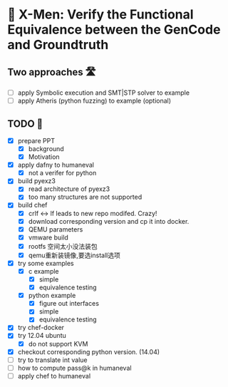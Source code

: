 # 🤖 X-Men: Verify the Functional Equivalence between the GenCode and Groundtruth
## Two approaches 🛣️
- [ ] apply Symbolic execution and SMT|STP solver to example
- [ ] apply Atheris (python fuzzing) to example (optional)
## TODO 📃
- [x] prepare PPT
  - [x] background
  - [x] Motivation
- [x] apply dafny to humaneval
  - [x] not a verifer for python
- [x] build pyexz3
  - [x] read architecture of pyexz3
  - [x] too many structures are not supported
- [x] build chef
  - [x] crlf <-> lf leads to new repo modifed. Crazy!
  - [x] download corresponding version and cp it into docker.
  - [x] QEMU parameters
  - [x] vmware build
  - [x] rootfs 空间太小没法装包
  - [x] qemu重新装镜像,要选install选项
- [x] try some examples
  - [x] c example
    - [x] simple
    - [x] equivalence testing
  - [x] python example
    - [x] figure out interfaces
    - [x] simple
    - [x] equivalence testing
- [x] try chef-docker
- [x] try 12.04 ubuntu
  - [x] do not support KVM
- [x] checkout corresponding python version. (14.04)
- [ ] try to translate int value
- [ ] how to compute pass@k in humaneval
- [ ] apply chef to humaneval